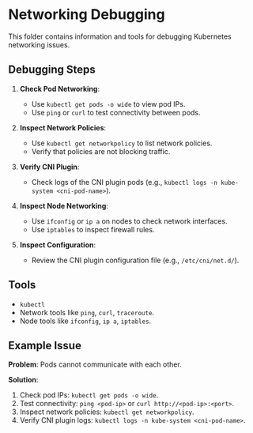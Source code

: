 # Networking Debugging

This folder contains information and tools for debugging Kubernetes networking issues.

## Debugging Steps

1. **Check Pod Networking**:
   - Use `kubectl get pods -o wide` to view pod IPs.
   - Use `ping` or `curl` to test connectivity between pods.

2. **Inspect Network Policies**:
   - Use `kubectl get networkpolicy` to list network policies.
   - Verify that policies are not blocking traffic.

3. **Verify CNI Plugin**:
   - Check logs of the CNI plugin pods (e.g., `kubectl logs -n kube-system <cni-pod-name>`).

4. **Inspect Node Networking**:
   - Use `ifconfig` or `ip a` on nodes to check network interfaces.
   - Use `iptables` to inspect firewall rules.

5. **Inspect Configuration**:
   - Review the CNI plugin configuration file (e.g., `/etc/cni/net.d/`).

## Tools

- `kubectl`
- Network tools like `ping`, `curl`, `traceroute`.
- Node tools like `ifconfig`, `ip a`, `iptables`.

## Example Issue

**Problem**: Pods cannot communicate with each other.

**Solution**:
1. Check pod IPs: `kubectl get pods -o wide`.
2. Test connectivity: `ping <pod-ip>` or `curl http://<pod-ip>:<port>`.
3. Inspect network policies: `kubectl get networkpolicy`.
4. Verify CNI plugin logs: `kubectl logs -n kube-system <cni-pod-name>`.